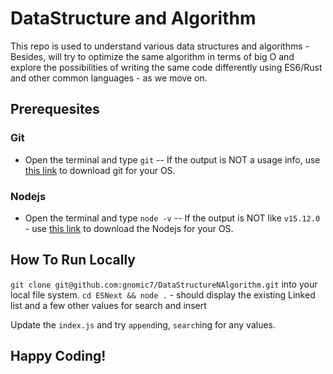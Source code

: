 # DataStructure and Algorithm

This repo is used to understand various data structures and algorithms - Besides, will try to optimize the same algorithm in terms of big O and explore the possibilities of writing the same code differently using ES6/Rust and other common languages - as we move on.

## Prerequesites

### Git

- Open the terminal and type `git`
  -- If the output is NOT a usage info, use [this link](https://git-scm.com/downloads) to download git for your OS.

### Nodejs

- Open the terminal and type `node -v`
  -- If the output is NOT like `v15.12.0` - use [this link](https://nodejs.org/en/download/) to download the Nodejs for your OS.

## How To Run Locally

`git clone git@github.com:gnomic7/DataStructureNAlgorithm.git` into your local file system.
`cd ESNext && node .` - should display the existing Linked list and a few other values for search and insert

Update the `index.js` and try `append`ing, `search`ing for any values.

## Happy Coding!
